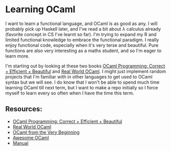 # Learning OCaml
I want to learn a functional language, and OCaml is as good as any. I will probably pick up Haskell later, and I've read a bit about $\lambda$ calculus already (favorite concept in CS I've learnt so far). I'm trying to expand my R and limited functional knowledge to embrace the functional paradigm. I really enjoy functional code, especially when it's very terse and beautiful. Pure functions are also very interesting as a maths student, and so I'm eager to learn more.

I'm starting out by looking at these two books [OCaml Programming: Correct + Efficient + Beautiful](https://cs3110.github.io/textbook/cover.html#) and [Real World OCaml](https://dev.realworldocaml.org/index.html). I might just implement random projects that I'm familiar with in other languages to get used to OCaml syntax but we will see. I do know that I won't be able to spend much time learning OCaml till next term, but I want to make a repo initially so I force myself to learn every so often when I have the time this term.

## Resources:
 * [OCaml Programming: Correct + Efficient + Beautiful](https://cs3110.github.io/textbook/cover.html#)
 * [Real World OCaml](https://dev.realworldocaml.org/index.html)
 * [OCaml from the Very Beginning](https://ocaml-book.com/)
 * [Awesome OCaml](https://github.com/ocaml-community/awesome-ocaml)
 * [Manual](https://ocaml.org/manual/5.0/index.html)